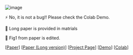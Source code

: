 
![image](https://github.com/LongOPN/LongOPN/blob/main/LOPN.JPG)
 
⚡ No, it is not a bug!! Please check the Colab Demo. 

🤔 Long paper is provided in matrials

🔭 Fig1 from paper is edited. 

[[Paper](  )]
[[Paper (Long version)](  )]
[[Project Page]( )]
[[Demo](https://github.com/LongOPN/LongOPN/blob/main/AnonyModel.m4v)]
[[Colab](https://colab.research.google.com/drive/1HHDD_xp1NpododLkbIfXxWsT3AOYgb4n?usp=sharing)]

